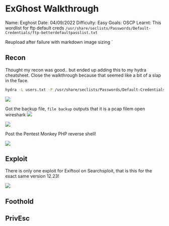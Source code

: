 # ExGhost Walkthrough
Name: Exghost
Date:  04/09/2022
Difficulty:  Easy
Goals:  OSCP
Learnt: This wordlist for ftp default creds `/usr/share/seclists/Passwords/Default-Credentials/ftp-betterdefaultpasslist.txt`

Reupload after failure with markdown image sizing
`
## Recon

Thought my recon was good.. but ended up adding this to my hydra cheatsheet. Close the walkthrough because that seemed like a bit of a slap in the face.

```bash
hydra -L users.txt -P /usr/share/seclists/Passwords/Default-Credentials/ftp-betterdefaultpasslist.txt $ip ftp
```

![](ftpbrute.png)

Got the backup file, `file backup` outputs that it is a pcap filem open wireshark 
![](posttoexiftool.png)

![](exampleupload.png)

Post the Pentest Monkey PHP reverse shell!

![](curlnoworko.png)


## Exploit

There is only one exploit for Exiftool on Searchsploit, that is this for the exact same version 12.23! 

![](50911.png)



## Foothold

## PrivEsc

      
